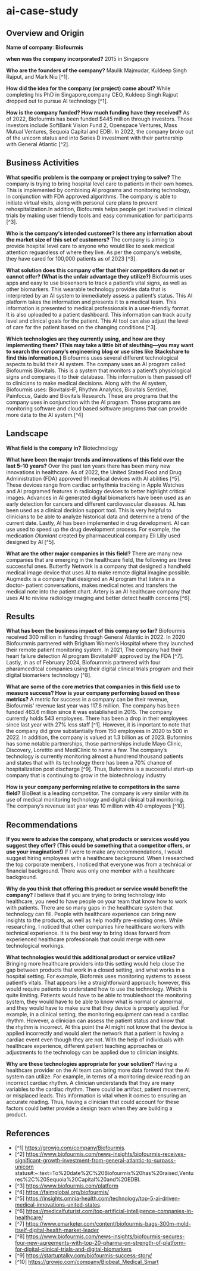 # ai-case-study

## Overview and Origin

**Name of company**: **Biofourmis**

**when was the company incorporated?** 2015 in Singapore 

**Who are the founders of the company?** Maulik Majmudar, Kuldeep Singh Rajput, and Mark Niu [^1]. 

**How did the idea for the company (or project) come about?** While completing his PhD in Singapore,company CEO, Kuldeep Singh Rajput dropped out to pursue AI technology [^1].
  
**How is the company funded? How much funding have they received?** As of 2022, Biofourmis has been funded $445 million through investors. Those investors include SoftBank Vision Fund 2, Openspace Ventures, Mass Mutual Ventures, Sequoia Capital and EDBI. In 2022, the company broke out of the unicorn status and into Series D investment with their partnership with General Atlantic [^2]. 

## Business Activities

**What specific problem is the company or project trying to solve?** The company is trying to bring hospital level care to patients in their own homes. This is implemented by combining AI programs and monitoring technology, in conjunction with FDA approved algorithms. The company is able to initiate virtual visits, along with personal care plans to prevent rehospitalization.In addition, Biofourmis helps people get involved in clinical trials by making user friendly tools and easy communication for participants [^3]. 

**Who is the company's intended customer? Is there any information about the market size of this set of customers?** The company is aiming to provide hospital level care to anyone who would like to seek medical attention reguardless of where they live. As per the company’s website, they have cared for 100,000 patients as of 2023 [^3]. 

**What solution does this company offer that their competitors do not or cannot offer? (What is the unfair advantage they utilize?)** Biofourmis uses apps and easy to use biosensors to track a patient’s vital signs, as well as other biomarkers. This wearable technology provides data that is interpreted by an AI system to immediately assess a patient’s status. This AI platform takes the information and presents it to a medical team. This information is presented to medical professionals in a user-friendly format. It is also uploaded to a patient dashboard. This information can track acuity level and clinical goals for the patient. This AI tool can also adjust the level of care for the patient based on the changing conditions [^3]. 

**Which technologies are they currently using, and how are they implementing them? (This may take a little bit of sleuthing&mdash;you may want to search the company’s engineering blog or use sites like Stackshare to find this information.)** Biofourmis uses several different technological aspects to build their AI system. The company uses an AI program called Biofourmis Biovitals. This is a system that monitors a patient’s physiological signs and compares it to their database. This information is then passed off to clinicians to make medical decisions. Along with the AI system, Biofourmis uses: BiovitalsHF, Rhythm Analytics, Biovitals Sentinel, Painfocus, Gaido and Biovitals Research. These are programs that the company uses in conjunction with the AI program. Those programs are monitoring software and cloud based software programs that can provide more data to the AI system.[^4] 

## Landscape

**What field is the company in?** Biotechnology

**What have been the major trends and innovations of this field over the last 5&ndash;10 years?** Over the past ten years there has been many new innovations in healthcare. As of 2022, the United Stated Food and Drug Administration (FDA) approved 91 medical devices with AI abilities [^5]. These devices range from cardiac arrhythmia tracking in Apple Watches and AI programed features in radiology devices to better highlight critical images. 
Advances in AI generated digital biomarkers have been used as an early detection for cancers and different cardiovascular diseases. AL has been used as a clinical decision support tool. This is very helpful to clinicians to be able to analyze historical data and determine a trend of the current date. Lastly, AI has been implemented in drug development. AI can use used to speed up the drug development process. For example, the medication *Olumiant* created by pharmaceutical company Eli Lilly used designed by AI [^5].

**What are the other major companies in this field?** There are many new companies that are emerging in the healthcare field, the following are three successful ones. Butterfly Network is a company that designed a handheld medical image device that uses AI to make remote digital imagine possible.
Augmedix is a company that designed an AI program that listens in a doctor- patient conversations, makes medical notes and transfers the medical note into the patient chart. 
Artery is an AI healthcare company that uses AI to review radiology imaging and better detect health concerns [^6].


## Results

**What has been the business impact of this company so far?** Biofourmis received 300 million in funding through General Atlantic in 2022. In 2020 Biofournmis partnered with Brigham Women’s Hospital where they launched their remote patient monitoring system. In 2021, The company had their heart failure detection AI program BiovitalsHF approved by the FDA [^7]. Lastly, in as of February 2024, Biofournmis partnered with four pharamceditcal companies using their digital clinical trials program and their digital biomarkers technology [^8]. 

**What are some of the core metrics that companies in this field use to measure success? How is your company performing based on these metrics?** A metric for success in a company can be their revenue, Biofourmis’ revenue last year was 117.8 million. The company has been funded 463.6 million since it was established in 2015. The company currently holds 543 employees. There has been a drop in their employees since last year with 27% less staff [^1]. However, it is important to note that the company did grow substantially from 150 employees in 2020 to 500 in 2022. In addition, the company is valued at 1.3 billion as of 2023.
Buformins has some notable partnerships, those partnerships include Mayo Clinic, Discovery, Lorettto and MediClinic to name a few. The company’s technology is currently monitoring almost a hundrend thousand patients and states that with its technology there has been a 70% chance of hospitalization post discharge [^9]. Thus, Buformins is a successful start-up company that is continuing to grow in the biotechnology industry

**How is your company performing relative to competitors in the same field?** BioBeat is a leading competitor. The company is very similar with its use of medical monitoring technology and digital clinical trail monitoring. The company’s revenue last year was 10 million with 40 employees [^10].

## Recommendations

**If you were to advise the company, what products or services would you suggest they offer? (This could be something that a competitor offers, or use your imagination!)** If I were to make any recommendations, I would suggest hiring employees with a healthcare background. When I researched the top corporate members, I noticed that everyone was from a technical or financial background. There was only one member with a healthcare background.  

**Why do you think that offering this product or service would benefit the company?** I believe that if you are trying to bring technology into healthcare, you need to have people on your team that know how to work with patients. There are so many gaps in the healthcare system that technology can fill. People with healthcare experience can bring new insights to the products, as well as help modify pre-existing ones. While researching, I noticed that other companies hire healthcare workers with technical experience. It is the best way to bring ideas forward from experienced healthcare professionals that could merge with new technological workings. 

**What technologies would this additional product or service utilize?** Bringing more healthcare providers into this setting would help close the gap between products that work in a closed setting, and what works in a hospital setting. For example, Bioformis uses monitoring systems to assess patient’s vitals. That appears like a straightforward approach; however, this would require patients to understand how to use the technology. Which is quite limiting. Patients would have to be able to troubleshoot the monitoring system, they would have to be able to know what is normal or abnormal, and they would have to make sure that they device is properly applied. For example, in a clinical setting, the monitoring equipment can read a cardiac rhythm. However, a clinician can assess the patient status and know that the rhythm is incorrect. At this point the AI might not know that the device is applied incorrectly and would alert the network that a patient is having a cardiac event even though they are not. With the help of individuals with healthcare experience, different patient teaching approaches or adjustments to the technology can be applied due to clinician insights.

**Why are these technologies appropriate for your solution?** Having a healthcare provider on the AI team can bring more data forward that the AI system can utilize. For example, in terms of a monitoring device reading an incorrect cardiac rhythm. A clinician understands that they are many variables to the cardiac rhythm. There could be artifact, patient movement, or misplaced leads.  This information is vital when it comes to ensuring an accurate reading. Thus, having a clinician that could account for these factors could better provide a design team when they are building a product. 


## References
* [^1] https://growjo.com/company/Biofourmis.
* [^2] https://www.biofourmis.com/news-insights/biofourmis-receives-significant-growth-investment-from-general-atlantic-to-surpass-unicorn status#:~:text=To%20date%2C%20Biofourmis%20has%20raised,Ventures%2C%20Sequoia%20Capital%20and%20EDBI.
* [^3] https://www.biofourmis.com/platform
* [^4] https://faimglobal.org/biofourmis/
* [^5] https://insights.omnia-health.com/technology/top-5-ai-driven-medical-innovations-united-states.
* [^6] https://medicalfuturist.com/top-artificial-intelligence-companies-in-healthcare/
* [^7] https://www.emarketer.com/content/biofourmis-bags-300m-mold-itself-digital-health-market-leader
* [^8] https://www.biofourmis.com/news-insights/biofourmis-secures-four-new-agreements-with-top-20-pharma-on-strength-of-platform-for-digital-clinical-trials-and-digital-biomarkers
* [^9] https://startuptalky.com/biofourmis-success-story/
* [^10] https://growjo.com/company/Biobeat_Medical_Smart
